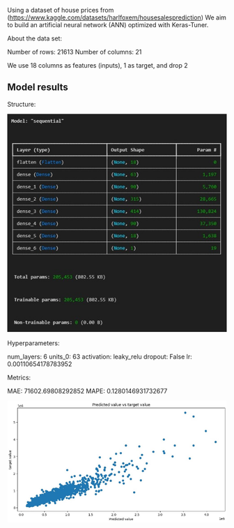 Using a dataset of house prices from (https://www.kaggle.com/datasets/harlfoxem/housesalesprediction)
We aim to build an artificial neural network (ANN) optimized with Keras-Tuner.

About the data set: 

Number of rows: 21613
Number of columns: 21

We use 18 columns as features (inputs), 1 as target, and drop 2

## Model results

Structure:


![model.ss.jpg](model.ss.jpg)


Hyperparameters:


num_layers: 6
units_0: 63
activation: leaky_relu
dropout: False
lr: 0.00110654178783952


Metrics: 


MAE:  71602.69808292852
MAPE:  0.1280146931732677


![scatterplot.jpg](scatterplot.jpg)

